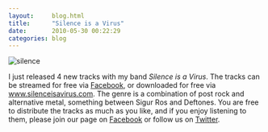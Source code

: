 ```yaml
---
layout:     blog.html
title:      "Silence is a Virus"
date:       2010-05-30 00:22:29
categories: blog
---
```


<img alt="silence" src="https://assets.runemadsen.com/blog/silence.jpg" />

I just released 4 new tracks with my band _Silence is a Virus_. The tracks can be streamed for free via <a target="_blank" href="http://www.facebook.com/pages/Silence-Is-A-Virus/113178405360214">Facebook</a>, or downloaded for free via <a href="http://www.silenceisavirus.com">www.silenceisavirus.com</a>. The genre is a combination of post rock and alternative metal, something between Sigur Ros and Deftones. You are free to distribute the tracks as much as you like, and if you enjoy listening to them, please join our page on <a target="_blank" href="http://www.facebook.com/pages/Silence-Is-A-Virus/113178405360214">Facebook</a> or follow us on <a target="_blank" href="http://www.twitter.com/silenceisavirus">Twitter</a>.